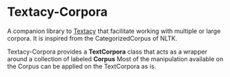 # Textacy-Corpora

A companion library to [Textacy](https://github.com/chartbeat-labs/textacy) that facilitate working with multiple or
large corpora. It is inspired from the CategorizedCorpus of NLTK.

Textacy-Corpora provides a **TextCorpora** class that acts as a wrapper around a collection of labeled **Corpus**
Most of the manipulation available on the Corpus can be applied on the TextCorpora as is.
